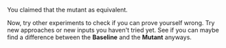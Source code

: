 You claimed that the mutant as equivalent.

Now, try other experiments to check if you can prove yourself wrong. Try new approaches or new inputs you haven't tried yet. See if you can maybe find a difference between the **Baseline** and the **Mutant** anyways.
